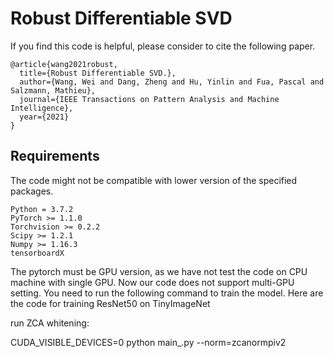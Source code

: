 # Robust Differentiable SVD

If you find this code is helpful, please consider to cite the following paper.

```
@article{wang2021robust,
  title={Robust Differentiable SVD.},
  author={Wang, Wei and Dang, Zheng and Hu, Yinlin and Fua, Pascal and Salzmann, Mathieu},
  journal={IEEE Transactions on Pattern Analysis and Machine Intelligence},
  year={2021}
}
```

## Requirements

The code might not be compatible with lower version of the specified packages.

```
Python = 3.7.2
PyTorch >= 1.1.0
Torchvision >= 0.2.2
Scipy >= 1.2.1
Numpy >= 1.16.3
tensorboardX
```

The pytorch must be GPU version, as we have not test the code on CPU machine with single GPU.
Now our code does not support multi-GPU setting.
You need to run the following command to train the model.
Here are the code for training ResNet50 on TinyImageNet

run ZCA whitening: 

CUDA_VISIBLE_DEVICES=0 python main_.py --norm=zcanormpiv2 
